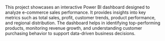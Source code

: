 This project showcases an interactive Power BI dashboard designed to analyze e-commerce sales performance. It provides insights into key metrics such as total sales, profit, customer trends, product performance, and regional distribution. The dashboard helps in identifying top-performing products, monitoring revenue growth, and understanding customer purchasing behavior to support data-driven business decisions.
